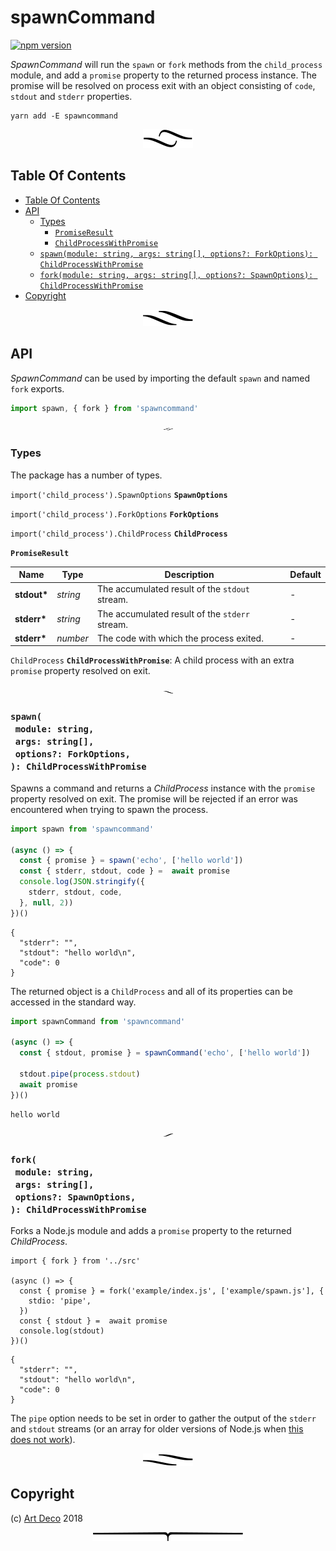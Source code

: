 # spawnCommand

[![npm version](https://badge.fury.io/js/spawncommand.svg)](https://npmjs.org/package/spawncommand)

_SpawnCommand_ will run the `spawn` or `fork` methods from the `child_process` module, and add a `promise` property to the returned process instance. The promise will be resolved on process exit with an object consisting of `code`, `stdout` and `stderr` properties.

```
yarn add -E spawncommand
```

<p align="center"><a href="#table-of-contents"><img src=".documentary/section-breaks/0.svg?sanitize=true"></a></p>

## Table Of Contents

- [Table Of Contents](#table-of-contents)
- [API](#api)
  * [Types](#types)
    * [`PromiseResult`](#promiseresult)
    * [`ChildProcessWithPromise`](#childprocesswithpromise)
  * [`spawn(module: string, args: string[], options?: ForkOptions): ChildProcessWithPromise`](#spawnmodule-stringargs-stringoptions-forkoptions-childprocesswithpromise)
  * [`fork(module: string, args: string[], options?: SpawnOptions): ChildProcessWithPromise`](#forkmodule-stringargs-stringoptions-spawnoptions-childprocesswithpromise)
- [Copyright](#copyright)

<p align="center"><a href="#table-of-contents"><img src=".documentary/section-breaks/1.svg?sanitize=true"></a></p>

## API

_SpawnCommand_ can be used by importing the default `spawn` and named `fork` exports.

```js
import spawn, { fork } from 'spawncommand'
```

<p align="center"><a href="#table-of-contents"><img src=".documentary/section-breaks/2.svg?sanitize=true" width="15"></a></p>

### Types

The package has a number of types.

`import('child_process').SpawnOptions` __<a name="spawnoptions">`SpawnOptions`</a>__

`import('child_process').ForkOptions` __<a name="forkoptions">`ForkOptions`</a>__

`import('child_process').ChildProcess` __<a name="childprocess">`ChildProcess`</a>__

__<a name="promiseresult">`PromiseResult`</a>__

|    Name     |   Type   |                  Description                   | Default |
| ----------- | -------- | ---------------------------------------------- | ------- |
| __stdout*__ | _string_ | The accumulated result of the `stdout` stream. | -       |
| __stderr*__ | _string_ | The accumulated result of the `stderr` stream. | -       |
| __stderr*__ | _number_ | The code with which the process exited.        | -       |

`ChildProcess` __<a name="childprocesswithpromise">`ChildProcessWithPromise`</a>__: A child process with an extra `promise` property resolved on exit.

<p align="center"><a href="#table-of-contents"><img src=".documentary/section-breaks/3.svg?sanitize=true" width="15"></a></p>

### `spawn(`<br/>&nbsp;&nbsp;`module: string,`<br/>&nbsp;&nbsp;`args: string[],`<br/>&nbsp;&nbsp;`options?: ForkOptions,`<br/>`): ChildProcessWithPromise`

Spawns a command and returns a _ChildProcess_ instance with the `promise` property resolved on exit. The promise will be rejected if an error was encountered when trying to spawn the process.

```js
import spawn from 'spawncommand'

(async () => {
  const { promise } = spawn('echo', ['hello world'])
  const { stderr, stdout, code } =  await promise
  console.log(JSON.stringify({
    stderr, stdout, code,
  }, null, 2))
})()
```
```json5
{
  "stderr": "",
  "stdout": "hello world\n",
  "code": 0
}
```

The returned object is a `ChildProcess` and all of its properties can be accessed in the standard way.

```js
import spawnCommand from 'spawncommand'

(async () => {
  const { stdout, promise } = spawnCommand('echo', ['hello world'])

  stdout.pipe(process.stdout)
  await promise
})()
```

```
hello world
```

<p align="center"><a href="#table-of-contents"><img src=".documentary/section-breaks/4.svg?sanitize=true" width="15"></a></p>

### `fork(`<br/>&nbsp;&nbsp;`module: string,`<br/>&nbsp;&nbsp;`args: string[],`<br/>&nbsp;&nbsp;`options?: SpawnOptions,`<br/>`): ChildProcessWithPromise`

Forks a Node.js module and adds a `promise` property to the returned _ChildProcess_.

```../src=>spawncommand
import { fork } from '../src'

(async () => {
  const { promise } = fork('example/index.js', ['example/spawn.js'], {
    stdio: 'pipe',
  })
  const { stdout } =  await promise
  console.log(stdout)
})()
```
```json5
{
  "stderr": "",
  "stdout": "hello world\n",
  "code": 0
}
```

The `pipe` option needs to be set in order to gather the output of the `stderr` and `stdout` streams (or an array for older versions of Node.js when [this does not work][2]).

<p align="center"><a href="#table-of-contents"><img src=".documentary/section-breaks/5.svg?sanitize=true"></a></p>

## Copyright

(c) [Art Deco][1] 2018

[1]: https://artdeco.bz
[2]: https://github.com/nodejs/node/pull/10866

<p align="center"><a href="#table-of-contents"><img src=".documentary/section-breaks/-1.svg?sanitize=true"></a></p>